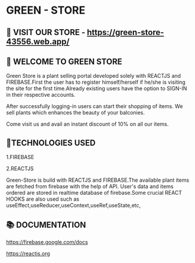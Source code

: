 
# GREEN - STORE




## 🔗 VISIT OUR STORE - https://green-store-43556.web.app/




## 🌱 WELCOME TO GREEN STORE
Green Store is a plant selling portal developed solely with REACTJS and FIREBASE.First the user has to register himself/herself if he/she is visiting the site for the first time.Already existing users have the option to SIGN-IN in their respective accounts.

After successfully logging-in users can start their shopping of items. We sell plants which enhances the beauty of your balconies.

Come visit us and avail an instant discount of 10% on all our items.




## 📌TECHNOLOGIES USED
1.FIREBASE 

2.REACTJS


Green-Store is build with REACTJS and FIREBASE.The available plant items are fetched from firebase with the help of API.
User's data and items ordered are stored in realtime database of firebase.Some crucial REACT HOOKS are also used such as useEffect,useReducer,useContext,useRef,useState,etc,
## 📚 DOCUMENTATION
https://firebase.google.com/docs

https://reactjs.org
